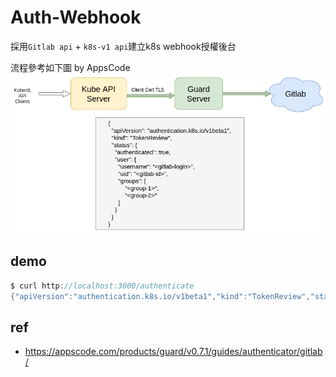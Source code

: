 # Auth-Webhook

採用`Gitlab api` + `k8s-v1 api`建立k8s webhook授權後台

流程參考如下圖 by AppsCode
![img.png](assets/img.png)

## demo

```go
$ curl http://localhost:3000/authenticate
{"apiVersion":"authentication.k8s.io/v1beta1","kind":"TokenReview","status":{"authenticated":true,"user":{"username":"JWang10","uid":<uuid>}}}

```

## ref

- https://appscode.com/products/guard/v0.7.1/guides/authenticator/gitlab/